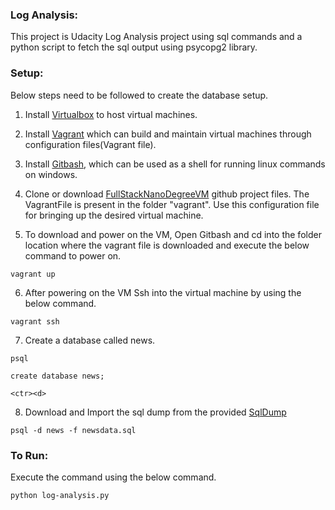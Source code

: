 ### Log Analysis:
This project is Udacity Log Analysis project using sql commands and 
a python script to fetch the sql output using psycopg2 library.

### Setup:
Below steps need to be followed to create the database setup.

1. Install [Virtualbox](https://www.virtualbox.org) to host virtual machines.
2. Install [Vagrant](https://www.vagrantup.com) which can build and maintain
virtual machines through configuration files(Vagrant file).
3. Install [Gitbash](https://git-scm.com/downloads), which can be used as a
shell for running linux commands on windows. 
4. Clone or download [FullStackNanoDegreeVM](https://github.com/udacity/fullstack-nanodegree-vm) github project files.
The VagrantFile is present in the folder "vagrant". Use this configuration file for bringing up the desired virtual machine.

5. To download and power on the VM, Open Gitbash and cd into the folder
location where the vagrant file is downloaded and execute the below command to power on.

`vagrant up`

6. After powering on the VM Ssh into the virtual machine by using the 
below command.

`vagrant ssh`

7. Create a database called news. 

`psql`

`create database news;`

`<ctr><d>`

8. Download and Import the sql dump from the provided [SqlDump](https://d17h27t6h515a5.cloudfront.net/topher/2016/August/57b5f748_newsdata/newsdata.zip)

`psql -d news -f newsdata.sql`

### To Run:
Execute the command using the below command.

`python log-analysis.py`
